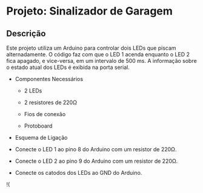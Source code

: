 # Projeto: Sinalizador de Garagem
## Descrição
Este projeto utiliza um Arduino para controlar dois LEDs que piscam alternadamente. O código faz com que o LED 1 acenda enquanto o LED 2 fica apagado, e vice-versa, em um intervalo de 500 ms. A informação sobre o estado atual dos LEDs é exibida na porta serial.

* Componentes Necessários

  * 2 LEDs

  * 2 resistores de 220Ω

  * Fios de conexão

  * Protoboard

 * Esquema de Ligação

  * Conecte o LED 1 ao pino 8 do Arduino com um resistor de 220Ω.

  * Conecte o LED 2 ao pino 9 do Arduino com um resistor de 220Ω.

  * Conecte os catodos dos LEDs ao GND do Arduino.

!(
